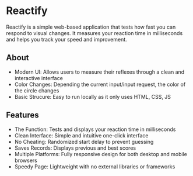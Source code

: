# Reactify

Reactify is a simple web-based application that tests how fast you can respond to visual changes. It measures your reaction time in milliseconds and helps you track your speed and improvement.

## About

- Modern UI: Allows users to measure their reflexes through a clean and interactive interface
- Color Changes: Depending the current input/input request, the color of the circle changes
- Basic Strucure: Easy to run locally as it only uses HTML, CSS, JS

## Features

- The Function: Tests and displays your reaction time in milliseconds
- Clean Interface: Simple and intuitive one-click interface
- No Cheating: Randomized start delay to prevent guessing
- Saves Records: Displays previous and best scores
- Multiple Platforms: Fully responsive design for both desktop and mobile browsers
- Speedy Page: Lightweight with no external libraries or frameworks

